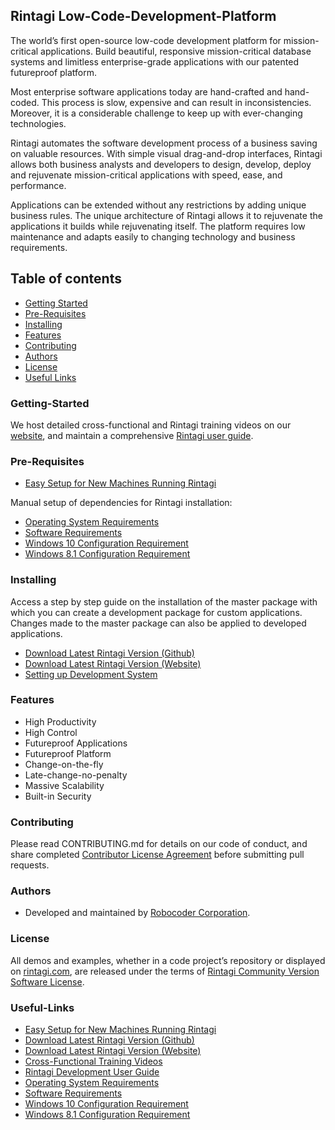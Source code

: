## Rintagi Low-Code-Development-Platform

The world’s first open-source low-code development platform for mission-critical applications. Build beautiful, responsive mission-critical database systems and limitless enterprise-grade applications with our patented futureproof platform. 

Most enterprise software applications today are hand-crafted and hand-coded. This process is slow, expensive and can result in inconsistencies. Moreover, it is a considerable challenge to keep up with ever-changing technologies. 

Rintagi automates the software development process of a business saving on valuable resources. With simple visual drag-and-drop interfaces, Rintagi allows both business analysts and developers to design, develop, deploy and rejuvenate mission-critical applications with speed, ease, and performance. 

Applications can be extended without any restrictions by adding unique business rules. The unique architecture of Rintagi allows it to rejuvenate the applications it builds while rejuvenating itself. The platform requires low maintenance and adapts easily to changing technology and business requirements. 


## Table of contents

- [Getting Started](#getting-started)
- [Pre-Requisites](#pre-requisites)
- [Installing](#installing)
- [Features](#features)
- [Contributing](#contributing)
- [Authors](#authors)
- [License](#license)
- [Useful Links](#useful-links)


### Getting-Started
We host detailed cross-functional and Rintagi training videos on our [website](https://www.rintagi.com/video.aspx), and maintain a comprehensive [Rintagi user guide](https://www.rintagi.com/Docs/site/index.html). 

### Pre-Requisites
* [Easy Setup for New Machines Running Rintagi](https://github.com/Rintagi/Low-Code-Development-Platform/tree/master/DeploySetup)

Manual setup of dependencies for Rintagi installation:
* [Operating System Requirements](https://www.rintagi.com/docs/site/Initial-Setup/index.html#operating-system-requirements)
* [Software Requirements](https://www.rintagi.com/docs/site/Initial-Setup/index.html#software-requirements)
* [Windows 10 Configuration Requirement](https://www.rintagi.com/docs/site/Initial-Setup/index.html#windows-10-configuration-requirement) 
* [Windows 8.1 Configuration Requirement](https://www.rintagi.com/docs/site/Initial-Setup/index.html#windows-81-configuration-requirement) 


### Installing
Access a step by step guide on the installation of the master package with which you can create a development package for custom applications. Changes made to the master package can also be applied to developed applications.

* [Download Latest Rintagi Version (Github)](https://github.com/Rintagi/Low-Code-Development-Platform/tree/master/DeployExt)
* [Download Latest Rintagi Version (Website)](https://www.rintagi.com/pricing.aspx)
* [Setting up Development System](https://www.rintagi.com/docs/site/Initial-Setup/index.html#installation)

### Features

+ High Productivity
+ High Control
+ Futureproof Applications
+ Futureproof Platform
+ Change-on-the-fly
+ Late-change-no-penalty
+ Massive Scalability
+ Built-in Security

### Contributing
Please read CONTRIBUTING.md for details on our code of conduct, and share completed [Contributor License Agreement](https://github.com/Rintagi/Low-Code-Development-Platform/blob/master/Contributor%20License%20Agreement.pdf) before submitting pull requests.

### Authors
* Developed and maintained by [Robocoder Corporation](https://www.robocoder.com).

### License

All demos and examples, whether in a code project’s repository or displayed on [rintagi.com](https://www.rintagi.com), are released under the terms of [Rintagi Community Version Software License](https://github.com/Rintagi/Low-Code-Development-Platform/blob/master/LICENSE).

### Useful-Links 
* [Easy Setup for New Machines Running Rintagi](https://github.com/Rintagi/Low-Code-Development-Platform/tree/master/DeploySetup)
* [Download Latest Rintagi Version (Github)](https://github.com/Rintagi/Low-Code-Development-Platform/tree/master/DeployExt)
* [Download Latest Rintagi Version (Website)](https://www.rintagi.com/pricing.aspx)
* [Cross-Functional Training Videos](https://www.rintagi.com/video.aspx)
* [Rintagi Development User Guide](https://www.rintagi.com/docs/site/index.html)
* [Operating System Requirements](https://www.rintagi.com/docs/site/Initial-Setup/index.html#operating-system-requirements)
* [Software Requirements](https://www.rintagi.com/docs/site/Initial-Setup/index.html#software-requirements)
* [Windows 10 Configuration Requirement](https://www.rintagi.com/docs/site/Initial-Setup/index.html#windows-10-configuration-requirement) 
* [Windows 8.1 Configuration Requirement](https://www.rintagi.com/docs/site/Initial-Setup/index.html#windows-81-configuration-requirement) 

